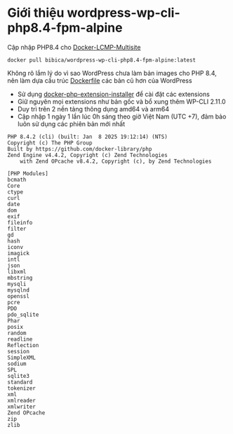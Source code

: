 # Giới thiệu wordpress-wp-cli-php8.4-fpm-alpine

Cập nhập PHP8.4 cho [Docker-LCMP-Multisite](https://github.com/bibicadotnet/Docker-LCMP-Multisite-WordPress-Minimal)

```docker pull bibica/wordpress-wp-cli-php8.4-fpm-alpine:latest```

Không rõ lắm lý do vì sao WordPress chưa làm bản images cho PHP 8.4, nên làm dựa cấu trúc [Dockerfile](https://github.com/docker-library/wordpress/blob/0015d465b4115ade0e0f98b3df8b5c17ec4a98e4/latest/php8.3/fpm-alpine/Dockerfile) các bản cũ hơn của WordPress

* Sử dụng [docker-php-extension-installer](https://github.com/mlocati/docker-php-extension-installer) để cài đặt các extensions
* Giữ nguyên mọi extensions như bản gốc và bổ xung thêm WP-CLI 2.11.0
* Duy trì trên 2 nền tảng thông dụng amd64 và arm64
* Cập nhập 1 ngày 1 lần lúc 0h sáng theo giờ Việt Nam (UTC +7), đảm bảo luôn sử dụng các phiên bản mới nhất

```
PHP 8.4.2 (cli) (built: Jan  8 2025 19:12:14) (NTS)
Copyright (c) The PHP Group
Built by https://github.com/docker-library/php
Zend Engine v4.4.2, Copyright (c) Zend Technologies
    with Zend OPcache v8.4.2, Copyright (c), by Zend Technologies
```
```
[PHP Modules]
bcmath
Core
ctype
curl
date
dom
exif
fileinfo
filter
gd
hash
iconv
imagick
intl
json
libxml
mbstring
mysqli
mysqlnd
openssl
pcre
PDO
pdo_sqlite
Phar
posix
random
readline
Reflection
session
SimpleXML
sodium
SPL
sqlite3
standard
tokenizer
xml
xmlreader
xmlwriter
Zend OPcache
zip
zlib
```
